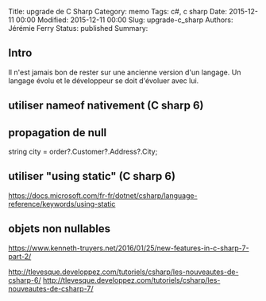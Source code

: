 Title: upgrade de C Sharp
Category: memo
Tags: c#, c sharp
Date: 2015-12-11 00:00
Modified: 2015-12-11 00:00
Slug: upgrade-c_sharp
Authors: Jérémie Ferry
Status: published
Summary:

## Intro

Il n'est jamais bon de rester sur une ancienne version d'un langage.
Un langage évolu et le développeur se doit d'évoluer avec lui.

## utiliser nameof nativement (C sharp 6)

## propagation de null

string city = order?.Customer?.Address?.City;

## utiliser "using static" (C sharp 6)

https://docs.microsoft.com/fr-fr/dotnet/csharp/language-reference/keywords/using-static

## objets non nullables

https://www.kenneth-truyers.net/2016/01/25/new-features-in-c-sharp-7-part-2/


http://tlevesque.developpez.com/tutoriels/csharp/les-nouveautes-de-csharp-6/
http://tlevesque.developpez.com/tutoriels/csharp/les-nouveautes-de-csharp-7/